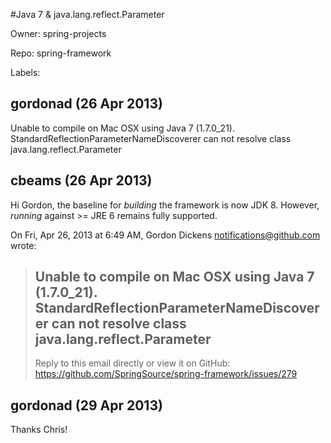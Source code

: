 #Java 7 & java.lang.reflect.Parameter

Owner: spring-projects

Repo: spring-framework

Labels: 

## gordonad (26 Apr 2013)

Unable to compile on Mac OSX using Java 7 (1.7.0_21).  StandardReflectionParameterNameDiscoverer can not resolve class java.lang.reflect.Parameter


## cbeams (26 Apr 2013)

Hi Gordon, the baseline for _building_ the framework is now JDK 8. However, _running_ against >= JRE 6 remains fully supported.

On Fri, Apr 26, 2013 at 6:49 AM, Gordon Dickens notifications@github.com
wrote:

> ## Unable to compile on Mac OSX using Java 7 (1.7.0_21).  StandardReflectionParameterNameDiscoverer can not resolve class java.lang.reflect.Parameter
> 
> Reply to this email directly or view it on GitHub:
> https://github.com/SpringSource/spring-framework/issues/279


## gordonad (29 Apr 2013)

Thanks Chris!


